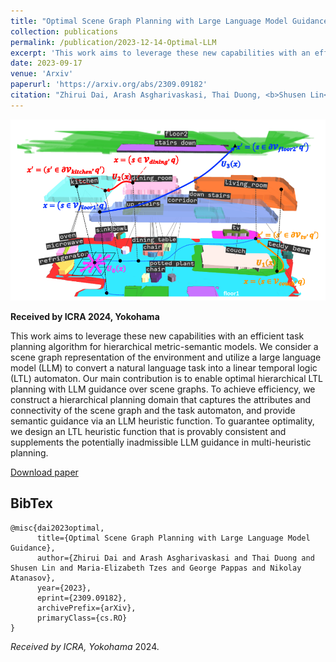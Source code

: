 ```yaml
---
title: "Optimal Scene Graph Planning with Large Language Model Guidance"
collection: publications
permalink: /publication/2023-12-14-Optimal-LLM
excerpt: 'This work aims to leverage these new capabilities with an efficient task planning algorithm for hierarchical metric-semantic models. We consider a scene graph representation of the environment and utilize a large language model (LLM) to convert a natural language task into a linear temporal logic (LTL) automaton. Our main contribution is to enable optimal hierarchical LTL planning with LLM guidance over scene graphs. To achieve efficiency, we construct a hierarchical planning domain that captures the attributes and connectivity of the scene graph and the task automaton, and provide semantic guidance via an LLM heuristic function. To guarantee optimality, we design an LTL heuristic function that is provably consistent and supplements the potentially inadmissible LLM guidance in multi-heuristic planning.'
date: 2023-09-17
venue: 'Arxiv'
paperurl: 'https://arxiv.org/abs/2309.09182'
citation: "Zhirui Dai, Arash Asgharivaskasi, Thai Duong, <b>Shusen Lin</b>, Maria-Elizabeth Tzes, George Pappas, Nikolay Atanasov "
---
```


<img src="/files/LLM optimal/LLM1.png" width=800px/>

<b>Received by ICRA 2024, Yokohama</b>

This work aims to leverage these new capabilities with an efficient task planning algorithm for hierarchical metric-semantic models. We consider a scene graph representation of the environment and utilize a large language model (LLM) to convert a natural language task into a linear temporal logic (LTL) automaton. Our main contribution is to enable optimal hierarchical LTL planning with LLM guidance over scene graphs. To achieve efficiency, we construct a hierarchical planning domain that captures the attributes and connectivity of the scene graph and the task automaton, and provide semantic guidance via an LLM heuristic function. To guarantee optimality, we design an LTL heuristic function that is provably consistent and supplements the potentially inadmissible LLM guidance in multi-heuristic planning.

[Download paper](https://arxiv.org/pdf/2309.09182.pdf)

## BibTex

```
@misc{dai2023optimal,
      title={Optimal Scene Graph Planning with Large Language Model Guidance}, 
      author={Zhirui Dai and Arash Asgharivaskasi and Thai Duong and Shusen Lin and Maria-Elizabeth Tzes and George Pappas and Nikolay Atanasov},
      year={2023},
      eprint={2309.09182},
      archivePrefix={arXiv},
      primaryClass={cs.RO}
}
```

<i>Received by ICRA, Yokohama  </i>2024.

